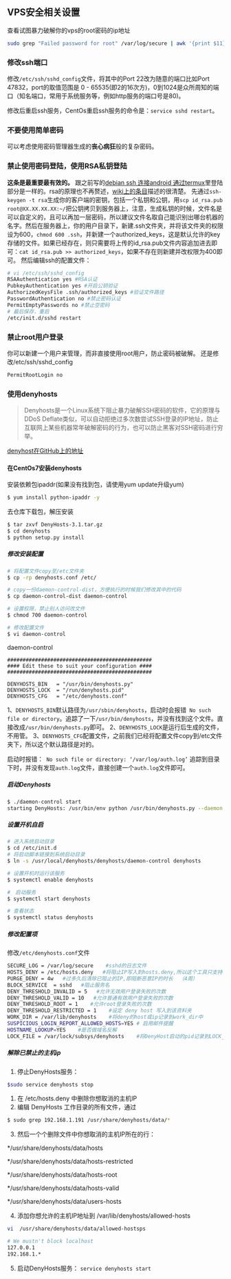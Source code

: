 

## VPS安全相关设置

查看试图暴力破解你的vps的root密码的ip地址

```bash
sudo grep "Failed password for root" /var/log/secure | awk '{print $11}' | sort | uniq -c | sort -nr
```



### 修改ssh端口

修改`/etc/ssh/sshd_config`文件，将其中的Port 22改为随意的端口比如Port 47832，port的取值范围是 0 - 65535(即2的16次方)，0到1024是众所周知的端口（知名端口，常用于系统服务等，例如http服务的端口号是80)。

修改后重启ssh服务，CentOs重启ssh服务的命令是：`service sshd restart`。

### 不要使用简单密码

可以考虑使用密码管理器生成的**丧心病狂**般的复杂密码。

### 禁止使用密码登陆，使用RSA私钥登陆

**这条是最重要最有效的。**
跟之前写的[debian ssh 连接android 通过termux](http://link.zhihu.com/?target=https%3A//www.findhao.net/easycoding/1652)里登陆部分是一样的。rsa的原理也不再赘述，[wiki上的条目](http://link.zhihu.com/?target=https%3A//zh.wikipedia.org/wiki/RSA%25E5%258A%25A0%25E5%25AF%2586%25E6%25BC%2594%25E7%25AE%2597%25E6%25B3%2595)描述的很清楚。
先通过`ssh-keygen -t rsa`生成你的客户端的密钥，包括一个私钥和公钥，用`scp id_rsa.pub root@XX.XX.XX.XX:~/`把公钥拷贝到服务器上，注意，生成私钥的时候，文件名是可以自定义的，且可以再加一层密码，所以建议文件名取自己能识别出哪台机器的名字。然后在服务器上，你的用户目录下，新建.ssh文件夹，并将该文件夹的权限设为600，`chmod 600 .ssh`，并新建一个authorized_keys，这是默认允许的key存储的文件。如果已经存在，则只需要将上传的id_rsa.pub文件内容追加进去即可：`cat id_rsa.pub >> authorized_keys`，如果不存在则新建并改权限为400即可。
然后编辑ssh的配置文件：

```bash
# vi /etc/ssh/sshd_config
RSAAuthentication yes #RSA认证
PubkeyAuthentication yes #开启公钥验证
AuthorizedKeysFile .ssh/authorized_keys #验证文件路径
PasswordAuthentication no #禁止密码认证
PermitEmptyPasswords no #禁止空密码
# 最后保存，重启
/etc/init.d/sshd restart
```

### 禁止root用户登录

你可以新建一个用户来管理，而非直接使用root用户，防止密码被破解。
还是修改/etc/ssh/sshd_config

```bash
PermitRootLogin no
```



### 使用denyhosts

> Denyhosts是一个Linux系统下阻止暴力破解SSH密码的软件，它的原理与DDoS Deflate类似，可以自动拒绝过多次数尝试SSH登录的IP地址，防止互联网上某些机器常年破解密码的行为，也可以防止黑客对SSH密码进行穷举。

[denyhost在GitHub上的地址](https://github.com/denyhosts/denyhosts/releases)

#### 在CentOs7安装denyhosts

安装依赖包ipaddr(如果没有找到包，请使用yum update升级yum)

```bash
$ yum install python-ipaddr -y
```

去仓库下载包，解压安装

```bash
$ tar zxvf DenyHosts-3.1.tar.gz 
$ cd denyhosts
$ python setup.py install
```

##### 修改安装配置

```bash
# 将配置文件copy至/etc文件夹
$ cp -rp denyhosts.conf /etc/

# copy一份daemon-control-dist，方便执行的时候我们修改其中的代码
$ cp daemon-control-dist daemon-control

# 设置权限，禁止别人访问改文件
$ chmod 700 daemon-control

# 修改配置文件
$ vi daemon-control
```

daemon-control

```
###############################################
#### Edit these to suit your configuration ####
###############################################

DENYHOSTS_BIN   = "/usr/bin/denyhosts.py"
DENYHOSTS_LOCK  = "/run/denyhosts.pid"
DENYHOSTS_CFG   = "/etc/denyhosts.conf"
```

1、`DENYHOSTS_BIN`默认路径为`/usr/sbin/denyhosts`，启动时会报错` No such file or directory`。追踪了一下`/usr/bin/denyhosts`，并没有找到这个文件。直接改成`/usr/bin/denyhosts.py`即可。
2、`DENYHOSTS_LOCK`是运行后生成的文件，不用管。
3、`DENYHOSTS_CFG`配置文件，之前我们已经将配置文件copy到/etc文件夹下，所以这个默认路径是对的。

启动时报错：` No such file or directory: ‘/var/log/auth.log’`
追踪到目录下时，并没有发现`auth.log`文件，直接创建一个`auth.log`文件即可。

##### 启动Denyhosts

```bash
$ ./daemon-control start
starting DenyHosts: /usr/bin/env python /usr/bin/denyhosts.py --daemon --config=/etc/denyhosts.conf
```

##### 设置开机自启

```bash
# 进入系统启动目录
$ cd /etc/init.d
# 将启动脚本链接到系统启动目录
$ ln -s /usr/local/denyhosts/denyhosts/daemon-control denyhosts

# 设置开机时运行该服务
$ systemctl enable denyhosts

#　启动服务
$ systemctl start denyhosts

# 查看状态
$ systemctl status denyhosts
```

##### 修改配置项

修改`/etc/denyhosts.conf`文件

```bash
SECURE_LOG = /var/log/secure    #sshd的日志文件
HOSTS_DENY = /etc/hosts.deny   #将阻止IP写入到hosts.deny,所以这个工具只支持 支持tcp wrapper的协议
PURGE_DENY = 4w   #过多久后清除已阻止的IP,即阻断恶意IP的时长  （4周）
BLOCK_SERVICE  = sshd   #阻止服务名
DENY_THRESHOLD_INVALID = 5   #允许无效用户登录失败的次数
DENY_THRESHOLD_VALID = 10   #允许普通有效用户登录失败的次数
DENY_THRESHOLD_ROOT = 1    #允许root登录失败的次数
DENY_THRESHOLD_RESTRICTED = 1    #设定 deny host 写入到该资料夹
WORK_DIR = /var/lib/denyhosts    #将deny的host或ip记录到work_dir中
SUSPICIOUS_LOGIN_REPORT_ALLOWED_HOSTS=YES # 启用邮件提醒
HOSTNAME_LOOKUP=YES    #是否做域名反解
LOCK_FILE = /var/lock/subsys/denyhosts    #将DenyHost启动的pid记录到LOCK_FILE中，已确保服务正确启动，防止同时启动多个服务
```

##### 解除已禁止的主机ip

1. 停止DenyHosts服务：

```bash
$sudo service denyhosts stop
```

1. 在 /etc/hosts.deny 中删除你想取消的主机IP
2. 编辑 DenyHosts 工作目录的所有文件，通过

```bash
$ sudo grep 192.168.1.191 /usr/share/denyhosts/data/*
```

3. 然后一个个删除文件中你想取消的主机IP所在的行： 

*/usr/share/denyhosts/data/hosts

*/usr/share/denyhosts/data/hosts-restricted

*/usr/share/denyhosts/data/hosts-root

*/usr/share/denyhosts/data/hosts-valid

*/usr/share/denyhosts/data/users-hosts

4. 添加你想允许的主机IP地址到 /var/lib/denyhosts/allowed-hosts

```bash
vi  /usr/share/denyhosts/data/allowed-hostsps

# We mustn't block localhost
127.0.0.1
192.168.1.*
```

5. 启动DenyHosts服务： `service denyhosts start`